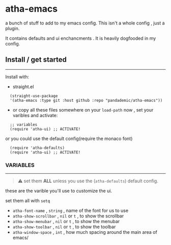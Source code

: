 # atha-emacs
a bunch of stuff to add to my emacs config. This isn't a whole config , just a plugin.

It contains defaults and ui enchancments .
It is heavily dogfooded in my config.

## Install / get started
-----
Install with:
 - straight.el
``` emacs-lisp
  (straight-use-package
  '(atha-emacs :type git :host github :repo "pandademic/atha-emacs"))
```
- or copy all these files somewhere on your `load-path`
now , set your varibles and activate:
```emacs-lisp
  ;; variables
  (require 'atha-ui) ;; ACTIVATE!
```
or you could use the default config(require the monaco font)
```emacs-lisp
  (require 'atha-defaults) 
  (require 'atha-ui) ;; ACTIVATE!
 ```
### VARIABLES
-----
> :warning: set them **ALL** unless you use the (`atha-defaults`) default config.

these are the varible you'll use to customize the ui.

set them all with `setq`
- `atha-font-name` , `string` , name of the font for us to use
- `atha-show-scrollbar` , `nil` or `t` , to show the scrollbar
- `atha-show-menubar` , `nil` or `t` , to show the menubar
- `atha-show-toolbar` , `nil` or `t` , to show the toolbar
- `atha-window-space` , `int` , how much spacing around the main area of emacs/
